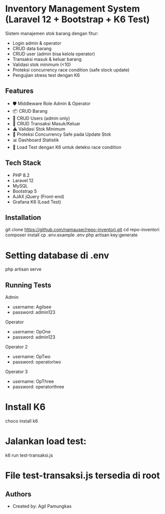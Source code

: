 
# Inventory Management System (Laravel 12 + Bootstrap + K6 Test)

Sistem manajemen stok barang dengan fitur:

- Login admin & operator
- CRUD data barang
- CRUD user (admin bisa kelola operator)
- Transaksi masuk & keluar barang
- Validasi stok minimum (<10)
- Proteksi concurrency race condition (safe stock update)
- Pengujian stress test dengan K6
## Features

- 🛡️ Middleware Role Admin & Operator
- 📦 CRUD Barang
- 👥 CRUD Users (admin only)
- 🔄 CRUD Transaksi Masuk/Keluar
- ⚠️ Validasi Stok Minimum
- 🔐 Proteksi Concurrency Safe pada Update Stok
- 📊 Dashboard Statistik
- 🔬 Load Test dengan K6 untuk deteksi race condition

## Tech Stack

- PHP 8.2
- Laravel 12
- MySQL
- Bootstrap 5
- AJAX jQuery (Front-end)
- Grafana K6 (Load Test)

## Installation

git clone https://github.com/namauser/repo-inventori.git
cd repo-inventori
composer install
cp .env.example .env
php artisan key:generate

# Setting database di .env

php artisan serve
## Running Tests

Admin
- username: Agilsee
- password: admin123

Operator
- username: OpOne
- password: admin123

Operator 2
- username: OpTwo
- password: operatortwo

Operator 3
- username: OpThree
- password: operatorthree
# Install K6
choco install k6

# Jalankan load test:
k6 run test-transaksi.js

# File test-transaksi.js tersedia di root

## Authors

- Created by: Agil Pamungkas
